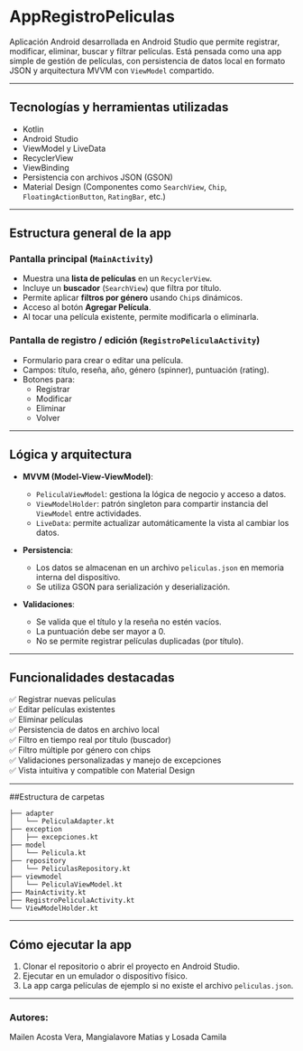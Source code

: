 # AppRegistroPeliculas 

Aplicación Android desarrollada en Android Studio que permite registrar, modificar, eliminar, buscar y filtrar películas. Está pensada como una app simple de gestión de películas, con persistencia de datos local en formato JSON y arquitectura MVVM con `ViewModel` compartido.

---

## Tecnologías y herramientas utilizadas

- Kotlin
- Android Studio
- ViewModel y LiveData
- RecyclerView
- ViewBinding
- Persistencia con archivos JSON (GSON)
- Material Design (Componentes como `SearchView`, `Chip`, `FloatingActionButton`, `RatingBar`, etc.)

---

## Estructura general de la app

### Pantalla principal (`MainActivity`)
- Muestra una **lista de películas** en un `RecyclerView`.
- Incluye un **buscador** (`SearchView`) que filtra por título.
- Permite aplicar **filtros por género** usando `Chip`s dinámicos.
- Acceso al botón **Agregar Película**.
- Al tocar una película existente, permite modificarla o eliminarla.

### Pantalla de registro / edición (`RegistroPeliculaActivity`)
- Formulario para crear o editar una película.
- Campos: título, reseña, año, género (spinner), puntuación (rating).
- Botones para:
  - Registrar
  - Modificar
  - Eliminar
  - Volver

---

## Lógica y arquitectura

- **MVVM (Model-View-ViewModel)**:
  - `PeliculaViewModel`: gestiona la lógica de negocio y acceso a datos.
  - `ViewModelHolder`: patrón singleton para compartir instancia del `ViewModel` entre actividades.
  - `LiveData`: permite actualizar automáticamente la vista al cambiar los datos.

- **Persistencia**:
  - Los datos se almacenan en un archivo `peliculas.json` en memoria interna del dispositivo.
  - Se utiliza GSON para serialización y deserialización.

- **Validaciones**:
  - Se valida que el título y la reseña no estén vacíos.
  - La puntuación debe ser mayor a 0.
  - No se permite registrar películas duplicadas (por título).

---

## Funcionalidades destacadas

✅ Registrar nuevas películas  
✅ Editar películas existentes  
✅ Eliminar películas  
✅ Persistencia de datos en archivo local  
✅ Filtro en tiempo real por título (buscador)  
✅ Filtro múltiple por género con chips  
✅ Validaciones personalizadas y manejo de excepciones  
✅ Vista intuitiva y compatible con Material Design

---

##Estructura de carpetas

```
├── adapter
│   └── PeliculaAdapter.kt
├── exception
│   ├── excepciones.kt
├── model
│   └── Pelicula.kt
├── repository
│   └── PeliculasRepository.kt
├── viewmodel
│   └── PeliculaViewModel.kt
├── MainActivity.kt
├── RegistroPeliculaActivity.kt
└── ViewModelHolder.kt
```

---

## Cómo ejecutar la app

1. Clonar el repositorio o abrir el proyecto en Android Studio.
2. Ejecutar en un emulador o dispositivo físico.
3. La app carga películas de ejemplo si no existe el archivo `peliculas.json`.

---

### Autores:
Mailen Acosta Vera, Mangialavore Matias y Losada Camila
